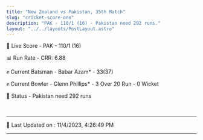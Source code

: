 ```yaml
---
title: "New Zealand vs Pakistan, 35th Match"
slug: "cricket-score-one"
description: "PAK - 110/1 (16) - Pakistan need 292 runs."
layout: "../../layouts/PostLayout.astro"
---
```


🔴 Live Score - PAK - 110/1 (16)  

📊 Run Rate - CRR: 6.88  

✊ Current Batsman - Babar Azam* - 33(37)  

✊ Current Bowler - Glenn Phillips* - 3 Over 20 Run - 0 Wicket  

📑 Status - Pakistan need 292 runs

<br />

***

📝 Last Updated on : 11/4/2023, 4:26:49 PM

***

